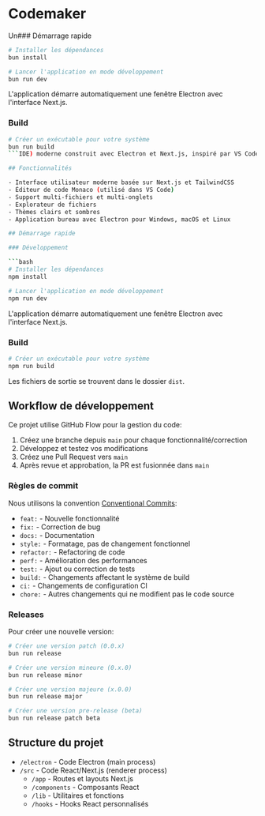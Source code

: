 # Codemaker

Un### Démarrage rapide

```bash
# Installer les dépendances
bun install

# Lancer l'application en mode développement
bun run dev
```

L'application démarre automatiquement une fenêtre Electron avec l'interface Next.js.

### Build

````bash
# Créer un exécutable pour votre système
bun run build
```IDE) moderne construit avec Electron et Next.js, inspiré par VS Code et Bolt.

## Fonctionnalités

- Interface utilisateur moderne basée sur Next.js et TailwindCSS
- Éditeur de code Monaco (utilisé dans VS Code)
- Support multi-fichiers et multi-onglets
- Explorateur de fichiers
- Thèmes clairs et sombres
- Application bureau avec Electron pour Windows, macOS et Linux

## Démarrage rapide

### Développement

```bash
# Installer les dépendances
npm install

# Lancer l'application en mode développement
npm run dev
````

L'application démarre automatiquement une fenêtre Electron avec l'interface Next.js.

### Build

```bash
# Créer un exécutable pour votre système
npm run build
```

Les fichiers de sortie se trouvent dans le dossier `dist`.

## Workflow de développement

Ce projet utilise GitHub Flow pour la gestion du code:

1. Créez une branche depuis `main` pour chaque fonctionnalité/correction
2. Développez et testez vos modifications
3. Créez une Pull Request vers `main`
4. Après revue et approbation, la PR est fusionnée dans `main`

### Règles de commit

Nous utilisons la convention [Conventional Commits](https://www.conventionalcommits.org/):

- `feat:` - Nouvelle fonctionnalité
- `fix:` - Correction de bug
- `docs:` - Documentation
- `style:` - Formatage, pas de changement fonctionnel
- `refactor:` - Refactoring de code
- `perf:` - Amélioration des performances
- `test:` - Ajout ou correction de tests
- `build:` - Changements affectant le système de build
- `ci:` - Changements de configuration CI
- `chore:` - Autres changements qui ne modifient pas le code source

### Releases

Pour créer une nouvelle version:

```bash
# Créer une version patch (0.0.x)
bun run release

# Créer une version mineure (0.x.0)
bun run release minor

# Créer une version majeure (x.0.0)
bun run release major

# Créer une version pre-release (beta)
bun run release patch beta
```

## Structure du projet

- `/electron` - Code Electron (main process)
- `/src` - Code React/Next.js (renderer process)
    - `/app` - Routes et layouts Next.js
    - `/components` - Composants React
    - `/lib` - Utilitaires et fonctions
    - `/hooks` - Hooks React personnalisés
